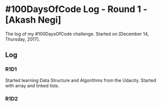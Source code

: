 # #100DaysOfCode Log - Round 1 - [Akash Negi]

The log of my #100DaysOfCode challenge. Started on [December 14, Thursday, 2017].

## Log

### R1D1 
Started learning Data Structure and Algorithms from the Udacity. Started with array and linked lists.

### R1D2

